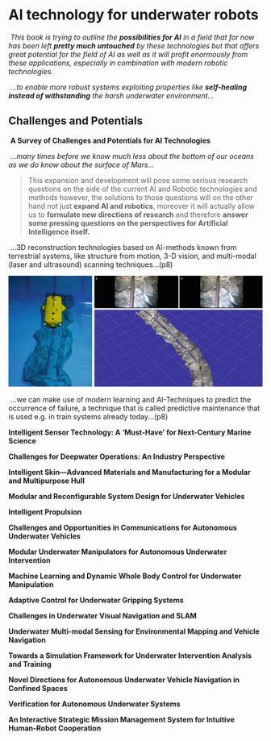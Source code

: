 # AI technology for underwater robots

​	*This book is trying to outline the **possibilities for AI** in a field that for now has been left **pretty much untouched** by these technologies but that offers great potential for the field of AI as well as it will profit enormously from these applications, especially in combination with modern robotic technologies.*

​	*...to enable more robust systems exploiting properties like **self-healing instead of withstanding** the harsh underwater environment...*

##  Challenges and Potentials

​	**A Survey of Challenges and Potentials for AI Technologies**

​	*...many times before we know much less about the bottom of our oceans as we do know about the surface of Mars...*

> This expansion and development will pose some serious research questions on the side of the current AI and Robotic technologies and methods however, the solutions to those questions will on the other hand not just **expand AI and robotics**, moreover it will actually allow us to **formulate new directions of research** and therefore **answer some pressing questions on the perspectives for Artificial Intelligence itself.**

​	...3D reconstruction technologies based on AI-methods known from terrestrial systems, like structure from motion, 3-D vision, and multi-modal (laser and ultrasound) scanning techniques...(p8)

![image-20200121152610741](ai_technology_for_underwater_robots.assets/image-20200121152610741.png)

​	...we can make use of modern learning and AI-Techniques to predict the occurrence of failure, a technique that is called predictive maintenance that is used e.g. in train systems already today...(p8)



**Intelligent Sensor Technology: A ‘Must-Have’ for Next-Century Marine Science**

**Challenges for Deepwater Operations: An Industry Perspective**

**Intelligent Skin—Advanced Materials and Manufacturing for a Modular and Multipurpose Hull**

**Modular and Reconfigurable System Design for Underwater Vehicles**

**Intelligent Propulsion**

**Challenges and Opportunities in Communications for Autonomous Underwater Vehicles**

**Modular Underwater Manipulators for Autonomous Underwater Intervention**

**Machine Learning and Dynamic Whole Body Control for Underwater Manipulation**

**Adaptive Control for Underwater Gripping Systems**

**Challenges in Underwater Visual Navigation and SLAM**

**Underwater Multi-modal Sensing for Environmental Mapping and Vehicle Navigation**

**Towards a Simulation Framework for Underwater Intervention Analysis and Training**

**Novel Directions for Autonomous Underwater Vehicle Navigation in Confined Spaces**

**Verification for Autonomous Underwater Systems**

**An Interactive Strategic Mission Management System for Intuitive Human-Robot Cooperation**